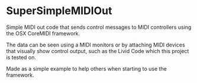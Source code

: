 SuperSimpleMIDIOut
==================

Simple MIDI out code that sends control messages to MIDI controllers using the OSX CoreMIDI framework.

The data can be seen using a MIDI monitors or by attaching MIDI devices that visually show control output, such as the Livid Code which this project is tested on.

Made as a simple example to help others when starting to use the framework. 




